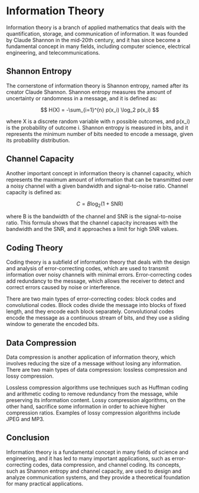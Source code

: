 # Information Theory

Information theory is a branch of applied mathematics that deals with the quantification, storage, and communication of information. It was founded by Claude Shannon in the mid-20th century, and it has since become a fundamental concept in many fields, including computer science, electrical engineering, and telecommunications.

## Shannon Entropy

The cornerstone of information theory is Shannon entropy, named after its creator Claude Shannon. Shannon entropy measures the amount of uncertainty or randomness in a message, and it is defined as:

$$ H(X) = -\sum_{i=1}^{n} p(x_i) \log_2 p(x_i) $$

where X is a discrete random variable with n possible outcomes, and p(x_i) is the probability of outcome i. Shannon entropy is measured in bits, and it represents the minimum number of bits needed to encode a message, given its probability distribution.

## Channel Capacity

Another important concept in information theory is channel capacity, which represents the maximum amount of information that can be transmitted over a noisy channel with a given bandwidth and signal-to-noise ratio. Channel capacity is defined as:

$$ C = B \log_2(1+\text{SNR}) $$

where B is the bandwidth of the channel and SNR is the signal-to-noise ratio. This formula shows that the channel capacity increases with the bandwidth and the SNR, and it approaches a limit for high SNR values.

## Coding Theory

Coding theory is a subfield of information theory that deals with the design and analysis of error-correcting codes, which are used to transmit information over noisy channels with minimal errors. Error-correcting codes add redundancy to the message, which allows the receiver to detect and correct errors caused by noise or interference.

There are two main types of error-correcting codes: block codes and convolutional codes. Block codes divide the message into blocks of fixed length, and they encode each block separately. Convolutional codes encode the message as a continuous stream of bits, and they use a sliding window to generate the encoded bits.

## Data Compression

Data compression is another application of information theory, which involves reducing the size of a message without losing any information. There are two main types of data compression: lossless compression and lossy compression.

Lossless compression algorithms use techniques such as Huffman coding and arithmetic coding to remove redundancy from the message, while preserving its information content. Lossy compression algorithms, on the other hand, sacrifice some information in order to achieve higher compression ratios. Examples of lossy compression algorithms include JPEG and MP3.

## Conclusion

Information theory is a fundamental concept in many fields of science and engineering, and it has led to many important applications, such as error-correcting codes, data compression, and channel coding. Its concepts, such as Shannon entropy and channel capacity, are used to design and analyze communication systems, and they provide a theoretical foundation for many practical applications.
